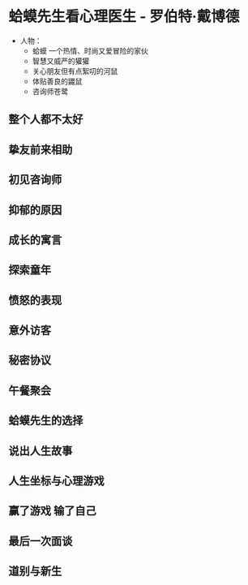 

# 蛤蟆先生看心理医生 - 罗伯特·戴博德
 
 - 人物：
   - 蛤蟆  一个热情、时尚又爱冒险的家伙
   - 智慧又威严的獾獾
   - 关心朋友但有点絮叨的河鼠
   - 体贴善良的鼹鼠
   - 咨询师苍鹭

## 整个人都不太好


## 挚友前来相助

## 初见咨询师

## 抑郁的原因

## 成长的寓言

## 探索童年

## 愤怒的表现

## 意外访客

## 秘密协议

## 午餐聚会

## 蛤蟆先生的选择

## 说出人生故事

## 人生坐标与心理游戏

## 赢了游戏 输了自己

## 最后一次面谈

## 道别与新生
